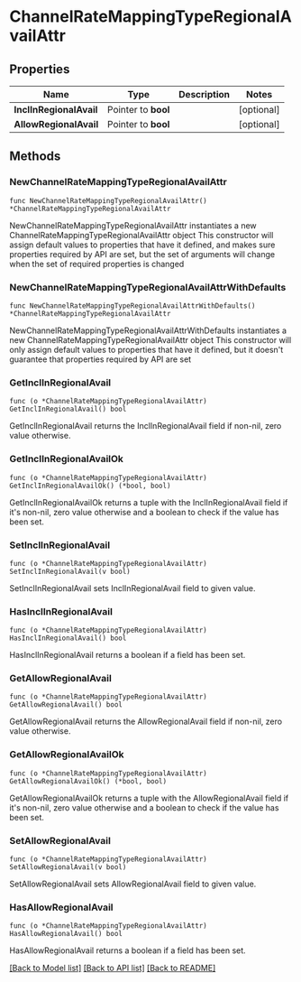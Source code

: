 # ChannelRateMappingTypeRegionalAvailAttr

## Properties

Name | Type | Description | Notes
------------ | ------------- | ------------- | -------------
**InclInRegionalAvail** | Pointer to **bool** |  | [optional] 
**AllowRegionalAvail** | Pointer to **bool** |  | [optional] 

## Methods

### NewChannelRateMappingTypeRegionalAvailAttr

`func NewChannelRateMappingTypeRegionalAvailAttr() *ChannelRateMappingTypeRegionalAvailAttr`

NewChannelRateMappingTypeRegionalAvailAttr instantiates a new ChannelRateMappingTypeRegionalAvailAttr object
This constructor will assign default values to properties that have it defined,
and makes sure properties required by API are set, but the set of arguments
will change when the set of required properties is changed

### NewChannelRateMappingTypeRegionalAvailAttrWithDefaults

`func NewChannelRateMappingTypeRegionalAvailAttrWithDefaults() *ChannelRateMappingTypeRegionalAvailAttr`

NewChannelRateMappingTypeRegionalAvailAttrWithDefaults instantiates a new ChannelRateMappingTypeRegionalAvailAttr object
This constructor will only assign default values to properties that have it defined,
but it doesn't guarantee that properties required by API are set

### GetInclInRegionalAvail

`func (o *ChannelRateMappingTypeRegionalAvailAttr) GetInclInRegionalAvail() bool`

GetInclInRegionalAvail returns the InclInRegionalAvail field if non-nil, zero value otherwise.

### GetInclInRegionalAvailOk

`func (o *ChannelRateMappingTypeRegionalAvailAttr) GetInclInRegionalAvailOk() (*bool, bool)`

GetInclInRegionalAvailOk returns a tuple with the InclInRegionalAvail field if it's non-nil, zero value otherwise
and a boolean to check if the value has been set.

### SetInclInRegionalAvail

`func (o *ChannelRateMappingTypeRegionalAvailAttr) SetInclInRegionalAvail(v bool)`

SetInclInRegionalAvail sets InclInRegionalAvail field to given value.

### HasInclInRegionalAvail

`func (o *ChannelRateMappingTypeRegionalAvailAttr) HasInclInRegionalAvail() bool`

HasInclInRegionalAvail returns a boolean if a field has been set.

### GetAllowRegionalAvail

`func (o *ChannelRateMappingTypeRegionalAvailAttr) GetAllowRegionalAvail() bool`

GetAllowRegionalAvail returns the AllowRegionalAvail field if non-nil, zero value otherwise.

### GetAllowRegionalAvailOk

`func (o *ChannelRateMappingTypeRegionalAvailAttr) GetAllowRegionalAvailOk() (*bool, bool)`

GetAllowRegionalAvailOk returns a tuple with the AllowRegionalAvail field if it's non-nil, zero value otherwise
and a boolean to check if the value has been set.

### SetAllowRegionalAvail

`func (o *ChannelRateMappingTypeRegionalAvailAttr) SetAllowRegionalAvail(v bool)`

SetAllowRegionalAvail sets AllowRegionalAvail field to given value.

### HasAllowRegionalAvail

`func (o *ChannelRateMappingTypeRegionalAvailAttr) HasAllowRegionalAvail() bool`

HasAllowRegionalAvail returns a boolean if a field has been set.


[[Back to Model list]](../README.md#documentation-for-models) [[Back to API list]](../README.md#documentation-for-api-endpoints) [[Back to README]](../README.md)


